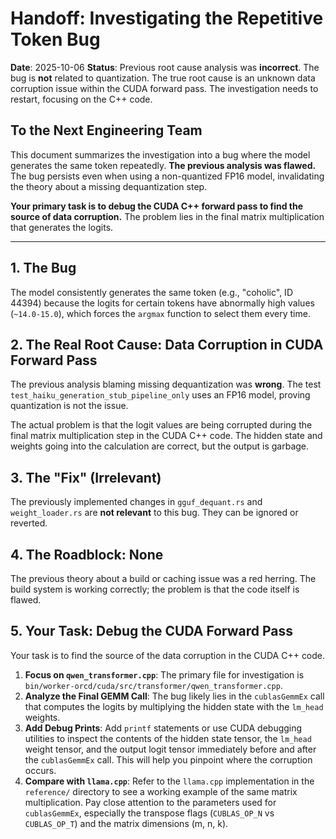 # Handoff: Investigating the Repetitive Token Bug

**Date**: 2025-10-06
**Status**: Previous root cause analysis was **incorrect**. The bug is **not** related to quantization. The true root cause is an unknown data corruption issue within the CUDA forward pass. The investigation needs to restart, focusing on the C++ code.

## To the Next Engineering Team

This document summarizes the investigation into a bug where the model generates the same token repeatedly. **The previous analysis was flawed.** The bug persists even when using a non-quantized FP16 model, invalidating the theory about a missing dequantization step.

**Your primary task is to debug the CUDA C++ forward pass to find the source of data corruption.** The problem lies in the final matrix multiplication that generates the logits.

---

## 1. The Bug

The model consistently generates the same token (e.g., "coholic", ID 44394) because the logits for certain tokens have abnormally high values (`~14.0-15.0`), which forces the `argmax` function to select them every time.

## 2. The Real Root Cause: Data Corruption in CUDA Forward Pass

The previous analysis blaming missing dequantization was **wrong**. The test `test_haiku_generation_stub_pipeline_only` uses an FP16 model, proving quantization is not the issue.

The actual problem is that the logit values are being corrupted during the final matrix multiplication step in the CUDA C++ code. The hidden state and weights going into the calculation are correct, but the output is garbage.

## 3. The "Fix" (Irrelevant)

The previously implemented changes in `gguf_dequant.rs` and `weight_loader.rs` are **not relevant** to this bug. They can be ignored or reverted.

## 4. The Roadblock: None

The previous theory about a build or caching issue was a red herring. The build system is working correctly; the problem is that the code itself is flawed.

## 5. Your Task: Debug the CUDA Forward Pass

Your task is to find the source of the data corruption in the CUDA C++ code.

1.  **Focus on `qwen_transformer.cpp`**: The primary file for investigation is `bin/worker-orcd/cuda/src/transformer/qwen_transformer.cpp`.
2.  **Analyze the Final GEMM Call**: The bug likely lies in the `cublasGemmEx` call that computes the logits by multiplying the hidden state with the `lm_head` weights.
3.  **Add Debug Prints**: Add `printf` statements or use CUDA debugging utilities to inspect the contents of the hidden state tensor, the `lm_head` weight tensor, and the output logit tensor immediately before and after the `cublasGemmEx` call. This will help you pinpoint where the corruption occurs.
4.  **Compare with `llama.cpp`**: Refer to the `llama.cpp` implementation in the `reference/` directory to see a working example of the same matrix multiplication. Pay close attention to the parameters used for `cublasGemmEx`, especially the transpose flags (`CUBLAS_OP_N` vs `CUBLAS_OP_T`) and the matrix dimensions (m, n, k).
